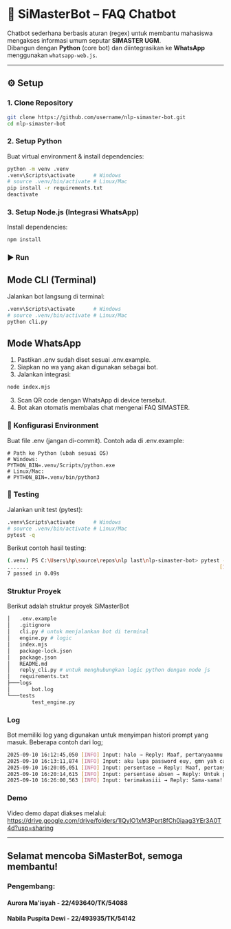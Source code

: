 # 🤖 SiMasterBot – FAQ Chatbot

Chatbot sederhana berbasis aturan (regex) untuk membantu mahasiswa mengakses informasi umum seputar **SIMASTER UGM**.  
Dibangun dengan **Python** (core bot) dan diintegrasikan ke **WhatsApp** menggunakan `whatsapp-web.js`.

---

## ⚙️ Setup

### 1. Clone Repository
```bash
git clone https://github.com/username/nlp-simaster-bot.git
cd nlp-simaster-bot
```

### 2. Setup Python
Buat virtual environment & install dependencies:
```bash
python -m venv .venv
.venv\Scripts\activate      # Windows
# source .venv/bin/activate # Linux/Mac
pip install -r requirements.txt
deactivate
```

### 3. Setup Node.js (Integrasi WhatsApp)
Install dependencies:
```bash
npm install
```

### ▶️ Run
## Mode CLI (Terminal)
Jalankan bot langsung di terminal:
```bash
.venv\Scripts\activate      # Windows
# source .venv/bin/activate # Linux/Mac
python cli.py
```

## Mode WhatsApp
1. Pastikan .env sudah diset sesuai .env.example.
2. Siapkan no wa yang akan digunakan sebagai bot.
3. Jalankan integrasi:
```bash
node index.mjs
```
3. Scan QR code dengan WhatsApp di device tersebut.
4. Bot akan otomatis membalas chat mengenai FAQ SIMASTER.

### 🔑 Konfigurasi Environment
Buat file .env (jangan di-commit). Contoh ada di .env.example:
```env
# Path ke Python (ubah sesuai OS)
# Windows:
PYTHON_BIN=.venv/Scripts/python.exe
# Linux/Mac:
# PYTHON_BIN=.venv/bin/python3
```

### 🧪 Testing
Jalankan unit test (pytest):
```bash
.venv\Scripts\activate      # Windows
# source .venv/bin/activate # Linux/Mac
pytest -q
```
Berikut contoh hasil testing:
```bash
(.venv) PS C:\Users\hp\source\repos\nlp last\nlp-simaster-bot> pytest -q
.......                                                              [100%]
7 passed in 0.09s
```

### Struktur Proyek
Berikut adalah struktur proyek SiMasterBot
```bash
│   .env.example
│   .gitignore
│   cli.py # untuk menjalankan bot di terminal
│   engine.py # logic
│   index.mjs
│   package-lock.json
│   package.json
│   README.md
│   reply_cli.py # untuk menghubungkan logic python dengan node js
│   requirements.txt
├───logs
│       bot.log
└───tests
        test_engine.py
```

### Log
Bot memiliki log yang digunakan untuk menyimpan histori prompt yang masuk. Beberapa contoh dari log;
```bash
2025-09-10 16:12:45,050 [INFO] Input: halo → Reply: Maaf, pertanyaanmu belum ada di FAQ. Cek portal Simaster atau hubungi admin.
2025-09-10 16:13:11,874 [INFO] Input: aku lupa password euy, gmn yah cara gantinya → Reply: Jika lupa password, tekan tombol 'Lupa Kata Sandi' di login page SIMASTER, lalu cek email mahasiswa.
2025-09-10 16:20:05,051 [INFO] Input: persentase → Reply: Maaf, pertanyaanmu belum ada di FAQ. Cek portal Simaster atau hubungi admin.
2025-09-10 16:20:14,615 [INFO] Input: persentase absen → Reply: Untuk presensi, pilih menu Perkuliahan → Presensi → scan QR code di kelas. Aktifkan GPS. Jika gagal, gunakan menu Klaim Presensi.
2025-09-10 16:26:00,563 [INFO] Input: terimakasiii → Reply: Sama-sama! Semoga membantu ya. 👍
```

### Demo
Video demo dapat diakses melalui: https://drive.google.com/drive/folders/1lQylO1xM3Pprt8fCh0iaag3YEr3A0T4d?usp=sharing

---

## Selamat mencoba SiMasterBot, semoga membantu!

### Pengembang: 
#### Aurora Ma'isyah - 22/493640/TK/54088
#### Nabila Puspita Dewi - 22/493935/TK/54142





